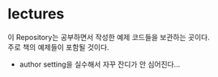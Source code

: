 # lectures

이 Repository는 공부하면서 작성한 예제 코드들을 보관하는 곳이다.  
주로 책의 예제들이 포함될 것이다.

* author setting을 실수해서 자꾸 잔디가 안 심어진다...